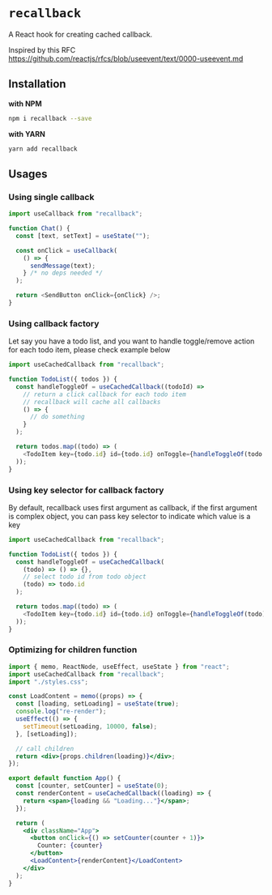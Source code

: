 # `recallback`

A React hook for creating cached callback.

Inspired by this RFC https://github.com/reactjs/rfcs/blob/useevent/text/0000-useevent.md

## Installation

**with NPM**

```bash
npm i recallback --save
```

**with YARN**

```bash
yarn add recallback
```

## Usages

### Using single callback

```js
import useCallback from "recallback";

function Chat() {
  const [text, setText] = useState("");

  const onClick = useCallback(
    () => {
      sendMessage(text);
    } /* no deps needed */
  );

  return <SendButton onClick={onClick} />;
}
```

### Using callback factory

Let say you have a todo list, and you want to handle toggle/remove action for each todo item, please check example below

```js
import useCachedCallback from "recallback";

function TodoList({ todos }) {
  const handleToggleOf = useCachedCallback((todoId) =>
    // return a click callback for each todo item
    // recallback will cache all callbacks
    () => {
      // do something
    }
  );

  return todos.map((todo) => (
    <TodoItem key={todo.id} id={todo.id} onToggle={handleToggleOf(todo.id)} />
  ));
}
```

### Using key selector for callback factory

By default, recallback uses first argument as callback, if the first argument is complex object, you can pass key selector to indicate which value is a key

```js
import useCachedCallback from "recallback";

function TodoList({ todos }) {
  const handleToggleOf = useCachedCallback(
    (todo) => () => {},
    // select todo id from todo object
    (todo) => todo.id
  );

  return todos.map((todo) => (
    <TodoItem key={todo.id} id={todo.id} onToggle={handleToggleOf(todo)} />
  ));
}
```

### Optimizing for children function

```jsx
import { memo, ReactNode, useEffect, useState } from "react";
import useCachedCallback from "recallback";
import "./styles.css";

const LoadContent = memo((props) => {
  const [loading, setLoading] = useState(true);
  console.log("re-render");
  useEffect(() => {
    setTimeout(setLoading, 10000, false);
  }, [setLoading]);

  // call children
  return <div>{props.children(loading)}</div>;
});

export default function App() {
  const [counter, setCounter] = useState(0);
  const renderContent = useCachedCallback((loading) => {
    return <span>{loading && "Loading..."}</span>;
  });

  return (
    <div className="App">
      <button onClick={() => setCounter(counter + 1)}>
        Counter: {counter}
      </button>
      <LoadContent>{renderContent}</LoadContent>
    </div>
  );
}
```
